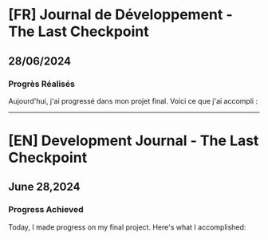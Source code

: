 # [FR] Journal de Développement - The Last Checkpoint

## 28/06/2024

### Progrès Réalisés

Aujourd'hui, j'ai progressé dans mon projet final. Voici ce que j'ai accompli :

---

# [EN] Development Journal - The Last Checkpoint

## June 28,2024

### Progress Achieved

Today, I made progress on my final project. Here's what I accomplished:
